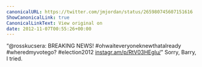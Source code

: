 ```yaml
---
canonicalURL: https://twitter.com/jmjordan/status/265980745607151616
ShowCanonicalLink: true
CanonicalLinkText: View original on
date: 2012-11-07T00:55:26+00:00
---
```

“@rosskucsera: BREAKING NEWS!
#ohwaiteveryoneknewthatalready #wheredmyvotego? #election2012 [instagr.am/p/RtV03HEglu/](http://instagr.am/p/RtV03HEglu/)” Sorry, Barry, I tried.